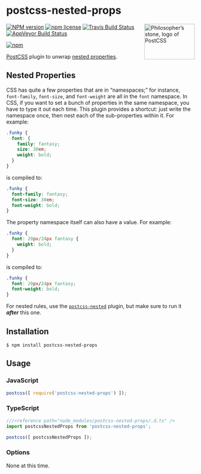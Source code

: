 # postcss-nested-props

<img align="right" width="135" height="95"
     title="Philosopher’s stone, logo of PostCSS"
     src="http://postcss.github.io/postcss/logo-leftp.png">

[![NPM version](http://img.shields.io/npm/v/postcss-nested-props.svg?style=flat)](https://www.npmjs.org/package/postcss-nested-props)
[![npm license](http://img.shields.io/npm/l/postcss-nested-props.svg?style=flat-square)](https://www.npmjs.org/package/postcss-nested-props)
[![Travis Build Status](https://img.shields.io/travis/jedmao/postcss-nested-props.svg?label=unix)](https://travis-ci.org/jedmao/postcss-nested-props)
[![AppVeyor Build Status](https://img.shields.io/appveyor/ci/jedmao/postcss-nested-props.svg?label=windows)](https://ci.appveyor.com/project/jedmao/postcss-nested-props)

[![npm](https://nodei.co/npm/postcss-nested-props.svg?downloads=true)](https://nodei.co/npm/postcss-nested-props/)

[PostCSS](https://github.com/postcss/postcss) plugin to unwrap [nested properties](http://sass-lang.com/documentation/file.SASS_REFERENCE.html#nested_properties).

## Nested Properties

CSS has quite a few properties that are in “namespaces;” for instance, `font-family`, `font-size`, and `font-weight` are all in the `font` namespace. In CSS, if you want to set a bunch of properties in the same namespace, you have to type it out each time. This plugin provides a shortcut: just write the namespace once, then nest each of the sub-properties within it. For example:

```scss
.funky {
  font: {
    family: fantasy;
    size: 30em;
    weight: bold;
  }
}
```

is compiled to:

```scss
.funky {
  font-family: fantasy;
  font-size: 30em;
  font-weight: bold;
}
```

The property namespace itself can also have a value. For example:

```scss
.funky {
  font: 20px/24px fantasy {
    weight: bold;
  }
}
```

is compiled to:

```css
.funky {
  font: 20px/24px fantasy;
  font-weight: bold;
}
```

For nested rules, use the [`postcss-nested`](https://github.com/postcss/postcss-nested) plugin, but make sure to run it _**after**_ this one.

## Installation

```
$ npm install postcss-nested-props
```

## Usage

### JavaScript

```js
postcss([ require('postcss-nested-props') ]);
```

### TypeScript

```ts
///<reference path="node_modules/postcss-nested-props/.d.ts" />
import postcssNestedProps from 'postcss-nested-props';

postcss([ postcssNestedProps ]);
```

### Options

None at this time.
